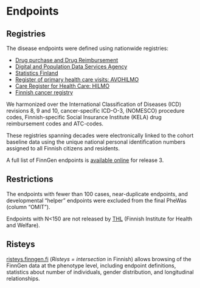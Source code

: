 # Endpoints

## Registries

The disease endpoints were defined using nationwide registries:

* [Drug purchase and  Drug Reimbursement](https://www.kela.fi/web/en/research-data-requests)
* [Digital and Population Data Services Agency](https://dvv.fi/en/digital-and-population-data-services-agency)
* [Statistics Finland](https://www.stat.fi/til/ksyyt/index_en.html)
* [Register of primary health care visits: AVOHILMO](https://thl.fi/en/web/thlfi-en/statistics/information-on-statistics/register-descriptions/register-of-primary-health-care-visits)
* [Care Register for Health Care: HILMO](https://thl.fi/en/web/thlfi-en/statistics/information-on-statistics/register-descriptions/care-register-for-health-care)
* [Finnish cancer registry](https://syoparekisteri.fi/assets/files/2017/07/variable_list_eng_net.pdf)

We harmonized over the International Classification of Diseases \(ICD\) revisions 8, 9 and 10, cancer-specific ICD-O-3, \(NOMESCO\) procedure codes, Finnish-specific Social Insurance Institute \(KELA\) drug reimbursement codes and ATC-codes.

These registries spanning decades were electronically linked to the cohort baseline data using the unique national personal identification numbers assigned to all Finnish citizens and residents.

A full list of FinnGen endpoints is [available online](https://www.finngen.fi/en/researchers/clinical-endpoints) for release 3.

## Restrictions

The endpoints with fewer than 100 cases, near-duplicate endpoints, and developmental “helper” endpoints were excluded from the final PheWas \(column “OMIT”\).

Endpoints with N&lt;150 are not released by [THL](https://thl.fi/en/web/thlfi-en) \(Finnish Institute for Health and Welfare\).

## Risteys

[risteys.finngen.fi](https://risteys.finngen.fi/) \(_Risteys = intersection_ in Finnish\) allows browsing of the FinnGen data at the phenotype level, including endpoint definitions, statistics about number of individuals, gender distribution, and longitudinal relationships.

